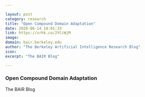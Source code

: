 ```yaml
---

layout: post
category: research
title: "Open Compound Domain Adaptation"
date: 2020-06-14 18:01:33
link: https://vrhk.co/2YCcWjM
image: 
domain: bair.berkeley.edu
author: "The Berkeley Artificial Intelligence Research Blog"
icon: 
excerpt: "The BAIR Blog"

---
```


### Open Compound Domain Adaptation

The BAIR Blog